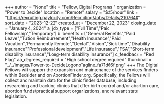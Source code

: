 +++
author = "None"
title = "Fellow, Digital Programs "
organization = "Power to Decide"
location = "Remote"
salary = "$25/hour"
link = "https://recruiting.paylocity.com/Recruiting/Jobs/Details/2107648"
sort_date = "2023-12-22"
created_at = "December 22, 2023"
closing_date = "January 4, 2024"
a_job_type = ["Full Time","Paid Fellowship","Temporary"]
b_benefits = ["General Benefits","Paid Leave","Tuition Reimbursement","Health Insurance","Paid Vacation","Permanently Remote","Dental","Vision","Sick time","Disability insurance","Professional development","Life insurance","FSA","Short-term disability insurance","Long-term disability insurance"]
c_feedback = "Red Flag"
aa_degrees_required = "High school degree required"
thumbnail = "../../images/Power-to-DecideLogonoTagline_fa71d66f.png"
+++
The Digital Fellows will support the expansion and maintenance of the services finders within Bedsider and on AbortionFinder.org. Specifically, the Fellows will collect and maintain data for the clinic finder database, including researching and tracking clinics that offer birth control and/or abortion care, abortion funds/practical support organizations, and relevant state legislation.  